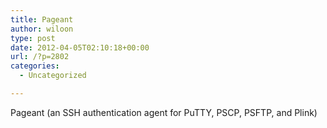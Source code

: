 ```yaml
---
title: Pageant
author: wiloon
type: post
date: 2012-04-05T02:10:18+00:00
url: /?p=2802
categories:
  - Uncategorized

---
```

Pageant (an SSH authentication agent for PuTTY, PSCP, PSFTP, and Plink)